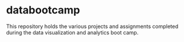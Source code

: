 # databootcamp

This repository holds the various projects and assignments completed during the data visualization and analytics boot camp.
